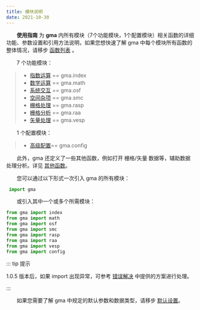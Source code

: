```yaml
---
title: 模块说明
date: 2021-10-30
---
```


**&emsp;&emsp;使用指南** 为 **gma** 内所有模块（7个功能模块，1个配置模块）相关函数的详细功能、参数设置和引用方法说明，如果您想快速了解 gma 中每个模块所有函数的整体情况，请移步 [函数列表](/Functions/Function.html) 。

&emsp;&emsp;7 个功能模块：

>+ [指数运算](indexc.html) == gma.index
>+ [数学运算](math.html) == gma.math
>+ [系统交互](osf.html) == gma.osf
>+ [空间杂项](smc.html) == gma.smc
>+ [栅格处理](rasp.html) == gma.rasp
>+ [栅格分析](raa.html) == gma.raa
>+ [矢量处理](vesp.html) == gma.vesp

&emsp;&emsp;1 个配置模块：

>+ [高级配置](config.html)== gma.config

&emsp;&emsp;此外，gma 还定义了一些其他函数，例如打开 栅格/矢量 数据等，辅助数据处理分析。详见 [其他函数](/UserGuide/other.html)。

&emsp;&emsp;您可以通过以下形式一次引入 gma 的所有模块：

```python
 import gma
```
&emsp;&emsp;或引入其中一个或多个所需模块：

```python
from gma import index
from gma import math
from gma import osf
from gma import smc
from gma import rasp
from gma import raa
from gma import vesp
from gma import config
```


::: tip 提示

1.0.5 版本后，如果 import 出现异常，可参考 [错误解决](/Install.html#错误解决) 中提供的方案进行处理。

:::

&emsp;&emsp;如果您需要了解 gma 中规定的默认参数和数据类型，请移步 [默认设置](/Functions/Default.html)。

